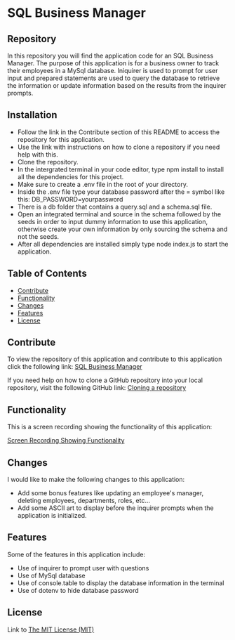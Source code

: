# SQL Business Manager

## Repository

In this repository you will find the application code for an SQL Business Manager. The purpose of this application is for a business owner to track their employees in a MySql database. Iniquirer is used to prompt for user input and prepared statements are used to query the database to retrieve the information or update information based on the results from the inquirer prompts. 

## Installation

- Follow the link in the Contribute section of this README to access the repository for this application. 
- Use the link with instructions on how to clone a repository if you need help with this.
- Clone the repository.
- In the intergrated terminal in your code editor, type npm install to install all the dependencies for this project.
- Make sure to create a .env file in the root of your directory.
- Inside the .env file type your database password after the = symbol like this: DB_PASSWORD=yourpassword
- There is a db folder that contains a query.sql and a schema.sql file. 
- Open an integrated terminal and source in the schema followed by the seeds in order to input dummy information to use this application, otherwise create your own information by only sourcing the schema and not the seeds.
- After all dependencies are installed simply type node index.js to start the application.

## Table of Contents

- [Contribute](#contribute)
- [Functionality](#functionality)
- [Changes](#changes)
- [Features](#features)
- [License](#license)

## Contribute

To view the repository of this application and contribute to this application click the following link:  [SQL Business Manager](https://github.com/lmansilla92/sql-business-manager)

If you need help on how to clone a GitHub repository into your local repository, visit the following GitHub link: [Cloning a repository](https://docs.github.com/en/repositories/creating-and-managing-repositories/cloning-a-repository) 

## Functionality

This is a screen recording showing the functionality of this application:

[Screen Recording Showing Functionality](https://drive.google.com/file/d/1HF5g3IxDvyTe70bxJb_G2qlb2yNDLKOv/view)

## Changes

I would like to make the following changes to this application:

- Add some bonus features like updating an employee's manager, deleting employees, departments, roles, etc...
- Add some ASCII art to display before the inquirer prompts when the application is initialized.

## Features

Some of the features in this application include:

- Use of inquirer to prompt user with questions
- Use of MySql database
- Use of console.table to display the database information in the terminal
- Use of dotenv to hide database password

## License

Link to [The MIT License (MIT)](https://github.com/lmansilla92/sql-business-manager/blob/main/LICENSE)